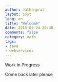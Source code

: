 ```yaml
---
author: nathanprat
layout: post
lang: en
title: "Welcome"
date: 2015-09-24 20:30
comments: false
category: main
tags:
- java
- webservices
---
```


Work in Progress

Come back later please
